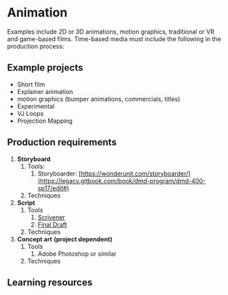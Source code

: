 # Animation

Examples include 2D or 3D animations, motion graphics, traditional or VR  and game-based films. Time-based media must include the following in the production process:



## Example projects

* Short film
* Explainer animation
* motion graphics \(bumper animations, commercials, titles\)
* Experimental
* VJ Loops
* Projection Mapping

## Production requirements

1. **Storyboard**
   1. Tools:
      1. Storyboarder: [https://wonderunit.com/storyboarder/](https://legacy.gitbook.com/book/dmd-program/dmd-400-sp17/edit#)
   2. Techniques
2. **Script**
   1. Tools
      1. [Scrivener](https://www.literatureandlatte.com/scrivener/overview)
      2. [Final Draft](https://www.finaldraft.com/)
   2. Techniques
3. **Concept art** **\(project dependent\)**
   1. Tools
      1. Adobe Photoshop or similar
   2. Techniques

## Learning resources



